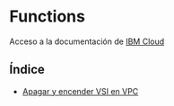 # Functions

Acceso a la documentación de [IBM Cloud](https://cloud.ibm.com/docs/functions?topic=codeengine-getting-started)

## Índice
- [Apagar y encender VSI en VPC](./VSI-On-Off)
